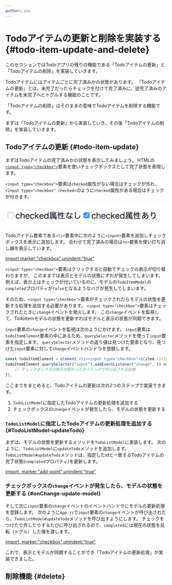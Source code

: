```yaml
---
author: azu
---
```


# Todoアイテムの更新と削除を実装する {#todo-item-update-and-delete}

このセクションではTodoアプリの残りの機能である「Todoアイテムの更新」と「Todoアイテムの削除」を実装していきます。

Todoアイテムにはアイテムごとに完了済みかの状態があります。
「Todoアイテムの更新」とは、未完了だったらチェックを付けて完了済みに、逆完了済みのアイテムを未完了へとトグルする機能のことです。

「Todoアイテムの削除」はそのままの意味でTodoアイテムを削除する機能です。

まずは「Todoアイテムの更新」から実装していき、その後「Todoアイテムの削除」を実装していきます。

## Todoアイテムの更新 {#todo-item-update}

まずはTodoアイテムの完了済みかの状態を表示してみましょう。
HTMLの[`<input type="checkbox">`](https://developer.mozilla.org/ja/docs/Web/HTML/Element/Input/checkbox)要素を使いチェックボックスとして完了状態を表現します。

`<input type="checkbox">`要素は`checked`属性がない場合はチェックが外れ、
`<input type="checkbox" checked>`のように`checked`属性がある場合はチェックが付きます。

![input要素のchecked属性の違い](./img/input-checkbox.png)

Todoアイテム要素である`<li>`要素中に次のように`<input>`要素を追加しチェックボックスを表示に追加します。
合わせて完了済みの場合は`<s>`要素を使い打ち消し線を表示しています。

[import marker:"checkbox",unindent:"true"](./add-checkbox/src/App.js)

`<input type="checkbox">`要素はクリックすると自動でチェックの表示が切り替わりますが、
このままでは表示とモデルの状態にずれが発生してしまいます。
例えば、表示上はチェックが付いているのに、モデルの`TodoItemModel`の`completed`プロパティが`false`となるようなバグが発生してしまいます。

そのため、`<input type="checkbox">`要素がチェックされたらモデルの状態を更新する処理を追加する必要があります。
`<input type="checkbox">`要素はチェックされたときに`change`イベントを発火します。
この`change`イベントを監視して、TodoItemモデルの状態を更新すればモデルと表示の状態が同期できます。

`input`要素の`change`イベントを監視は次のようにかけます。
`input`要素は`todoItemElement`要素の中にあるため、`querySelector`メソッドを使って`input`要素を指定します。
`querySelector`メソッドの返り値は見つけた要素となり、見つけた`input`要素に対して`change`イベントハンドラを登録します。

<!-- doctest:disable -->
```js
const todoItemElement = element`<li><input type="checkbox">${item.title}</input></li>`
todoItemElement.querySelector("input").addEventListener("change", () => {
    // チェックボックスの表示が変わったタイミングで呼び出される処理
});
```

ここまでをまとめると、Todoアイテムの更新は次の2つのステップで実装できます。

1. `TodoListModel`に指定したTodoアイテムの更新処理を追加する
2. チェックボックスの`change`イベントが発生したら、モデルの状態を更新する

###  `TodoListModel`に指定したTodoアイテムの更新処理を追加する {#TodoListModel-updateTodo}

まずは、モデルの状態を更新するメソッドを`TodoListModel`に実装します。
次のように、`TodoListModel`に`updateTodo`メソッドを追加します。
`TodoListModel#updateTodo`メソッドは、指定したidと一致するTodoアイテムの完了状態(`completed`プロパティ)を更新します。

[import, marker:"add-point",unindent:"true"](./update-feature/src/model/TodoListModel.js)

### チェックボックスの`change`イベントが発生したら、モデルの状態を更新する {#onChange-update-model}

そして次に`input`要素の`change`イベントのイベントハンドラにモデルの更新処理を登録します。
次のように`App.js`で`input`要素の`change`イベントが呼び出されたら、`TodoListModel#updateTodo`メソッドを呼び出すようにします。
チェックをつけたり外したりするたびに呼び出されるので、`completed`には現在の状態を反転（トグル）した値を渡します。

[import, marker:"checkbox",unindent:"true"](./update-feature/src/App.js)

これで、表示とモデルが同期することができ「Todoアイテムの更新処理」が実装できました。

## 削除機能 {#delete}